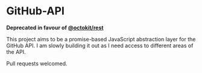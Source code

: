 GitHub-API
==============================================================================

**Deprecated in favour of [@octokit/rest](https://github.com/octokit/rest.js)**

This project aims to be a promise-based JavaScript abstraction layer for the
GitHub API. I am slowly building it out as I need access to different areas of
the API.

Pull requests welcomed.
